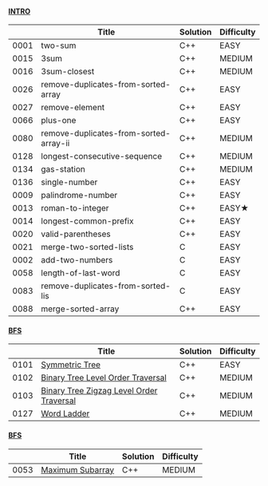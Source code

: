 #### [INTRO](./vscode-leetcode)

|      | Title | Solution | Difficulty |
| ---- | -------------------------------------- | -------- | ---------- |
| 0001 | two-sum                                | C++      | EASY       |
| 0015 | 3sum                                   | C++      | MEDIUM     |
| 0016 | 3sum-closest                           | C++      | MEDIUM     |
| 0026 | remove-duplicates-from-sorted-array    | C++      | EASY       |
| 0027 | remove-element                         | C++      | EASY       |
| 0066 | plus-one                               | C++      | EASY       |
| 0080 | remove-duplicates-from-sorted-array-ii | C++      | MEDIUM     |
| 0128 | longest-consecutive-sequence           | C++      | MEDIUM     |
| 0134 | gas-station                            | C++      | MEDIUM     |
| 0136 | single-number                          | C++      | EASY       |
| 0009 | palindrome-number                      | C++      | EASY       |
| 0013 | roman-to-integer                       | C++      | EASY★     |
| 0014 | longest-common-prefix                  | C++      | EASY       |
| 0020 | valid-parentheses                      | C++      | EASY       |
| 0021 | merge-two-sorted-lists                 | C        | EASY       |
| 0002 | add-two-numbers                        | C        | EASY       |
| 0058 | length-of-last-word                    | C        | EASY       |
| 0083 | remove-duplicates-from-sorted-lis      | C        | EASY       |
| 0088 | merge-sorted-array                     | C++      | EASY       |

#### [BFS](./BFS)

|      | Title                                                                                                           | Solution | Difficulty |
| ---- | --------------------------------------------------------------------------------------------------------------- | -------- | ---------- |
| 0101 | [Symmetric Tree](https://leetcode.cn/problems/symmetric-tree/)                                                     | C++      | EASY       |
| 0102 | [Binary Tree Level Order Traversal](https://leetcode.cn/problems/binary-tree-level-order-traversal/)               | C++      | MEDIUM     |
| 0103 | [Binary Tree Zigzag Level Order Traversal](https://leetcode.cn/problems/binary-tree-zigzag-level-order-traversal/) | C++      | MEDIUM     |
| 0127 | [Word Ladder](https://leetcode.cn/problems/word-ladder/)                                                           | C++      | MEDIUM     |

#### [BFS](./Dynamic-Programming)

|      | Title                                                        | Solution | Difficulty |
| ---- | ------------------------------------------------------------ | -------- | ---------- |
| 0053 | [Maximum Subarray](https://leetcode.cn/problems/maximum-subarray/) | C++      | MEDIUM     |

